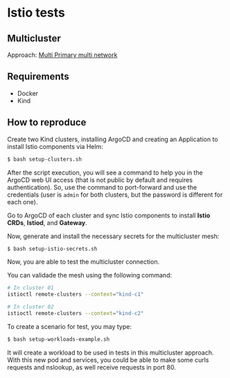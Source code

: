 # Istio tests

## Multicluster
Approach: [Multi Primary multi network](https://istio.io/latest/docs/setup/install/multicluster/multi-primary_multi-network/)


## Requirements
- Docker
- Kind

## How to reproduce
Create two Kind clusters, installing ArgoCD and creating an Application to install Istio components via Helm:
```sh
$ bash setup-clusters.sh
```
After the script execution, you will see a command to help you in the ArgoCD web UI access (that is not public by default and requires authentication). So, use the command to port-forward and use the credentials (user is `admin` for both clusters, but the password is different for each one).

Go to ArgoCD of each cluster and sync Istio components to install **Istio CRDs**, **Istiod**, and **Gateway**.

Now, generate and install the necessary secrets for the multicluster mesh:
```sh
$ bash setup-istio-secrets.sh
```

Now, you are able to test the multicluster connection.

You can validade the mesh using the following command:
```sh
# In cluster 01
istioctl remote-clusters --context="kind-c1"

# In cluster 02
istioctl remote-clusters --context="kind-c2"
```

To create a scenario for test, you may type:
```sh
$ bash setup-workloads-example.sh
```

It will create a workload to be used in tests in this multicluster approach. With this new pod and services, you could be able to make some curls requests and nslookup, as well receive requests in port 80.